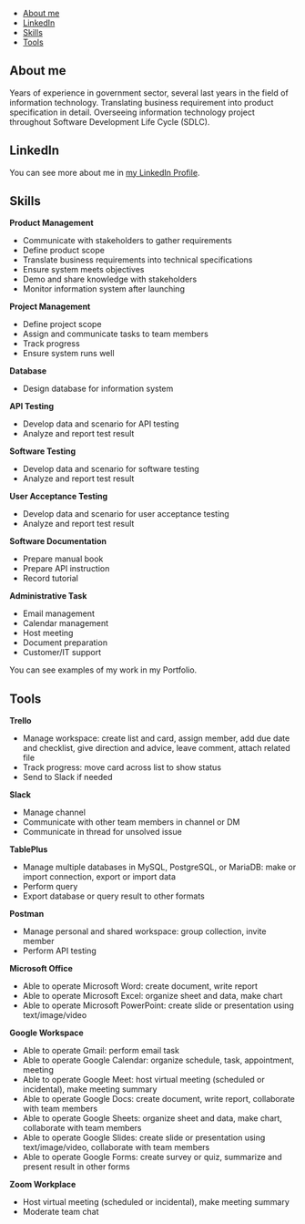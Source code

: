- [About me](#about-me)
- [LinkedIn](#linkedin)
- [Skills](#skills)
- [Tools](#tools)

## About me

Years of experience in government sector, several last years in the field of information technology. Translating business requirement into product specification in detail. Overseeing information technology project throughout Software Development Life Cycle (SDLC).

## LinkedIn
You can see more about me in [my LinkedIn Profile](https://www.linkedin.com/in/evita-wisnuwardhani-244686146/). 

## Skills

__Product Management__
  * Communicate with stakeholders to gather requirements
  * Define product scope
  * Translate business requirements into technical specifications
  * Ensure system meets objectives
  * Demo and share knowledge with stakeholders
  * Monitor information system after launching

__Project Management__
  * Define project scope
  * Assign and communicate tasks to team members
  * Track progress
  * Ensure system runs well

__Database__
  * Design database for information system

__API Testing__
  * Develop data and scenario for API testing
  * Analyze and report test result

__Software Testing__
  * Develop data and scenario for software testing
  * Analyze and report test result

__User Acceptance Testing__
  * Develop data and scenario for user acceptance testing
  * Analyze and report test result

__Software Documentation__
  * Prepare manual book
  * Prepare API instruction
  * Record tutorial

__Administrative Task__
  * Email management
  * Calendar management
  * Host meeting
  * Document preparation
  * Customer/IT support

You can see examples of my work in my Portfolio.

## Tools

__Trello__
  * Manage workspace: create list and card, assign member, add due date and checklist, give direction and advice, leave comment, attach related file
  * Track progress: move card across list to show status
  * Send to Slack if needed

__Slack__
  * Manage channel
  * Communicate with other team members in channel or DM
  * Communicate in thread for unsolved issue
   
__TablePlus__
  * Manage multiple databases in MySQL, PostgreSQL, or MariaDB: make or import connection, export or import data
  * Perform query
  * Export database or query result to other formats

__Postman__
  * Manage personal and shared workspace: group collection, invite member
  * Perform API testing

__Microsoft Office__
  * Able to operate Microsoft Word: create document, write report
  * Able to operate Microsoft Excel: organize sheet and data, make chart
  * Able to operate Microsoft PowerPoint: create slide or presentation using text/image/video

__Google Workspace__
  * Able to operate Gmail: perform email task
  * Able to operate Google Calendar: organize schedule, task, appointment, meeting 
  * Able to operate Google Meet: host virtual meeting (scheduled or incidental), make meeting summary
  * Able to operate Google Docs: create document, write report, collaborate with team members
  * Able to operate Google Sheets: organize sheet and data, make chart, collaborate with team members
  * Able to operate Google Slides: create slide or presentation using text/image/video, collaborate with team members
  * Able to operate Google Forms: create survey or quiz, summarize and present result in other forms

__Zoom Workplace__
  * Host virtual meeting (scheduled or incidental), make meeting summary
  * Moderate team chat
